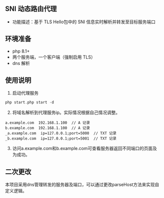 ## SNI 动态路由代理
 - 功能描述：基于 TLS Hello包中的 SNI 信息实时解析并转发至目标服务端口

## 环境准备
- php 8.1+
- 两个服务端，一个客户端（强制启用 TLS）
- dns 解析

## 使用说明
1. 启动代理服务
```php
php start.php start -d
```
2. 将域名解析到代理服务ip。实际情况根据自己情况调整。
```text
a.example.com  192.168.1.100  // A 记录
b.example.com  192.168.1.100  // A 记录
_a.example.com  ip=127.0.0.1;port=5000  // TXT 记录
_b.example.com  ip=127.0.0.1;port=5001  // TXT 记录
```
3. 访问a.example.com和b.example.com可查看服务器返回不同端口的页面及为成功。

## 二次更改
本项目采用dns管理转发的服务器及端口，可以通过更改parseHost方法来实现自定义逻辑。